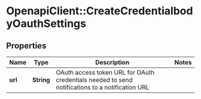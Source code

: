 # OpenapiClient::CreateCredentialbodyOauthSettings

## Properties
Name | Type | Description | Notes
------------ | ------------- | ------------- | -------------
**url** | **String** | OAuth access token URL for OAuth credentials needed to send notifications to a notification URL | 


